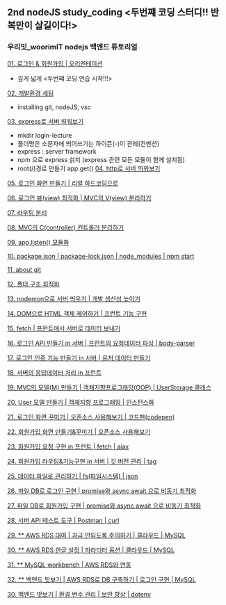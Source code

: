 ## 2nd nodeJS study_coding <두번쨰 코딩 스터디!! 반복만이 살길이다!>
### 우리밋_woorimIT nodejs 백엔드 튜토리얼

[01. 로그인 & 회원가입 | 오리엔테이션](https://www.youtube.com/watch?v=2jwnbZKc66E&t=262s)
- 깊게 넓게 <두번쨰 코딩 연습 시작!!!>

[02. 개발환경 세팅](https://www.youtube.com/watch?v=48lz8rw3PE8)
- installing git, nodeJS, vsc 

[03. express로 서버 띄워보기](https://www.youtube.com/watch?v=PkVV1OLaM5Q)
- mkdir login-lecture 
- 폴더명은 소문자에 띄어쓰기는 하이픈(-)이 관례(컨벤션)
- express : server framework
- npm 으로 express 섥치 (express 관련 모든 모듈이 함께 설치됨)
- root(/)경로 만들기 app.get()
[04. http로 서버 띄워보기](https://www.youtube.com/watch?v=7gF09WFGK4I)

[05. 로그인 화면 만들기 | 리얼 하드코딩으로](https://www.youtube.com/watch?v=AZtyyeCwNoc)

[06. 로그인 뷰(view) 최적화 | MVC의 V(view) 분리하기](https://www.youtube.com/watch?v=dB1n8bKgn1E)

[07. 라우팅 분리](https://www.youtube.com/watch?v=mL84PLyKss0&t=44s)

[08. MVC의 C(controller) 컨트롤러 분리하기](https://www.youtube.com/watch?v=KwCjYdYv0_s)

[09. app.listen() 모듈화](https://www.youtube.com/watch?v=W5bZy0Uzn6I&t=13s)

[10. package.json | package-lock.json | node_modules | npm start](https://www.youtube.com/watch?v=Jy9quSZbVTc)

[11. about git](https://www.youtube.com/watch?v=FN9nOLqyNEc)

[12. 폴더 구조 최적화](https://www.youtube.com/watch?v=BIjDK_xycaI)

[13. nodemon으로 서버 띄우기 | 개발 생산성 높이기](https://www.youtube.com/watch?v=yJch-m_OCYI&t=11s)

[14. DOM으로 HTML 객체 제어하기 | 프런트 기능 구현](https://www.youtube.com/watch?v=yJch-m_OCYI)

[15. fetch | 프런트에서 서버로 데이터 보내기](https://www.youtube.com/watch?v=QRo3-00n_ew)

[16. 로그인 API 만들기 in 서버 | 프런트의 요청데이터 파싱 | body-parser](https://www.youtube.com/watch?v=QLTcXMfcmLE&t=203s)

[17. 로그인 인증 기능 만들기 in 서버 | 유저 데이터 만들기](https://www.youtube.com/watch?v=lP1xx1A1vSU&t=8s)

[18. 서버의 응답데이터 처리 in 프런트](https://www.youtube.com/watch?v=x_h2bye9SIE)

[19. MVC의 모델(M) 만들기 | 객체지향프로그래밍(OOP) | UserStorage 클래스](https://www.youtube.com/watch?v=x_h2bye9SIE)

[20. User 모델 만들기 | 객체지향 프로그래밍 | 인스턴스화](https://www.youtube.com/watch?v=69JiX9rGNmI)

[21. 로그인 화면 꾸미기 | 오픈소스 사용해보기 | 코드펜(codepen)](https://www.youtube.com/watch?v=Th-HDyPCewA&t=300s)

[22. 회원가입 화면 만들기&꾸미기 | 오픈소스 사용해보기](https://www.youtube.com/watch?v=n3XUYss1jPg)

[23. 회원가입 요청 구현 in 프런트 | fetch | ajax](https://www.youtube.com/watch?v=YBRpfDsWm9k&t=307s)

[24. 회원가입 라우팅&기능구현 in 서버 | 깃 버전 관리 | tag](https://www.youtube.com/watch?v=mizgP540Zvc&t=10s)

[25. 데이터 파일로 관리하기 | fs(파일시스템) | json](https://www.youtube.com/watch?v=K0vJFEOTMeA&t=318s)

[26. 파일 DB로 로그인 구현 | promise와 async await 으로 비동기 최적화](https://www.youtube.com/watch?v=dchFLwlpI-c)

[27. 파일 DB로 회원가입 구현 | promise와 async await 으로 비동기 최적화](https://www.youtube.com/watch?v=myi7ZrKkf2o&t=119s)

[28. 서버 API 테스트 도구 | Postman | curl](https://www.youtube.com/watch?v=0veQoK9V07k)

[29. ** AWS RDS 대여 | 과금 안되도록 주의하기 | 클라우드 | MySQL](https://www.youtube.com/watch?v=PV4RNoSXQIo)

[30. ** AWS RDS 한글 설정 | 파라미터 옵션 | 클라우드 | MySQL](https://www.youtube.com/watch?v=kQUmZue6-rA)

[31. ** MySQL workbench | AWS RDS와 연동](https://www.youtube.com/watch?v=C7LK20tlQ6Y)

[32. ** 백엔드 맛보기 | AWS RDS로 DB 구축하기 | 로그인 구현 | MySQL](https://www.youtube.com/watch?v=Q4JpUm-cyQw&t=161s)

[]()

[30. 백엔드 맛보기 | 환경 변수 관리 | 보안 향상 | dotenv](https://www.youtube.com/watch?v=OEZedYK5biA)
